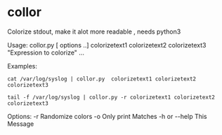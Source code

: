 # collor
Colorize stdout, make it alot more readable , needs python3

Usage: collor.py [ options ..]  colorizetext1 colorizetext2 colorizetext3  "Expression to colorize" ...

Examples:

    cat /var/log/syslog | collor.py  colorizetext1 colorizetext2 colorizetext3

    tail -f /var/log/syslog | collor.py -r colorizetext1 colorizetext2 colorizetext3

Options:
    -r              Randomize colors
    -o              Only print Matches
    -h or --help    This Message
